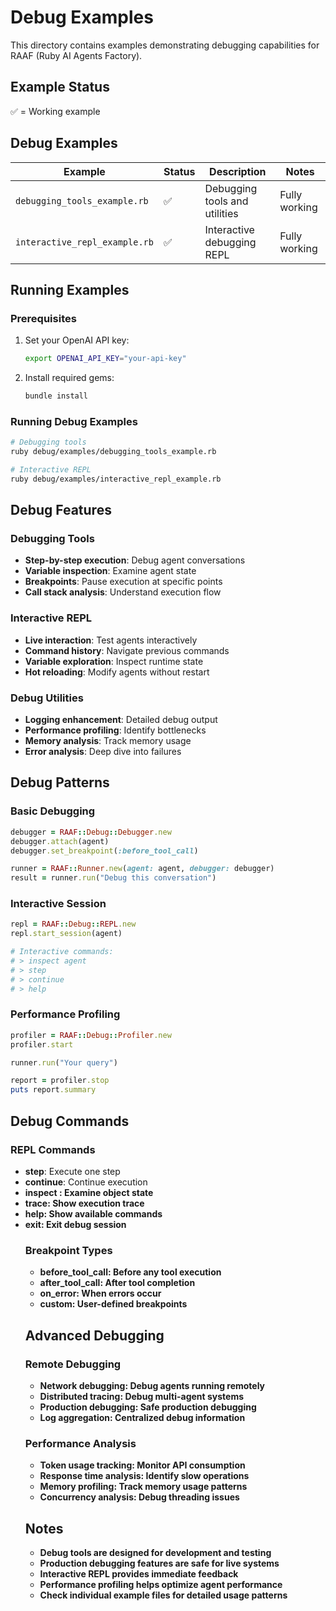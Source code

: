 # Debug Examples

This directory contains examples demonstrating debugging capabilities for RAAF (Ruby AI Agents Factory).

## Example Status

✅ = Working example  

## Debug Examples

| Example | Status | Description | Notes |
|---------|--------|-------------|-------|
| `debugging_tools_example.rb` | ✅ | Debugging tools and utilities | Fully working |
| `interactive_repl_example.rb` | ✅ | Interactive debugging REPL | Fully working |

## Running Examples

### Prerequisites

1. Set your OpenAI API key:
   ```bash
   export OPENAI_API_KEY="your-api-key"
   ```

2. Install required gems:
   ```bash
   bundle install
   ```

### Running Debug Examples

```bash
# Debugging tools
ruby debug/examples/debugging_tools_example.rb

# Interactive REPL
ruby debug/examples/interactive_repl_example.rb
```

## Debug Features

### Debugging Tools
- **Step-by-step execution**: Debug agent conversations
- **Variable inspection**: Examine agent state
- **Breakpoints**: Pause execution at specific points
- **Call stack analysis**: Understand execution flow

### Interactive REPL
- **Live interaction**: Test agents interactively
- **Command history**: Navigate previous commands
- **Variable exploration**: Inspect runtime state
- **Hot reloading**: Modify agents without restart

### Debug Utilities
- **Logging enhancement**: Detailed debug output
- **Performance profiling**: Identify bottlenecks
- **Memory analysis**: Track memory usage
- **Error analysis**: Deep dive into failures

## Debug Patterns

### Basic Debugging
```ruby
debugger = RAAF::Debug::Debugger.new
debugger.attach(agent)
debugger.set_breakpoint(:before_tool_call)

runner = RAAF::Runner.new(agent: agent, debugger: debugger)
result = runner.run("Debug this conversation")
```

### Interactive Session
```ruby
repl = RAAF::Debug::REPL.new
repl.start_session(agent)

# Interactive commands:
# > inspect agent
# > step
# > continue
# > help
```

### Performance Profiling
```ruby
profiler = RAAF::Debug::Profiler.new
profiler.start

runner.run("Your query")

report = profiler.stop
puts report.summary
```

## Debug Commands

### REPL Commands
- **step**: Execute one step
- **continue**: Continue execution
- **inspect <object>**: Examine object state
- **trace**: Show execution trace
- **help**: Show available commands
- **exit**: Exit debug session

### Breakpoint Types
- **before_tool_call**: Before any tool execution
- **after_tool_call**: After tool completion
- **on_error**: When errors occur
- **custom**: User-defined breakpoints

## Advanced Debugging

### Remote Debugging
- **Network debugging**: Debug agents running remotely
- **Distributed tracing**: Debug multi-agent systems
- **Production debugging**: Safe production debugging
- **Log aggregation**: Centralized debug information

### Performance Analysis
- **Token usage tracking**: Monitor API consumption
- **Response time analysis**: Identify slow operations
- **Memory profiling**: Track memory usage patterns
- **Concurrency analysis**: Debug threading issues

## Notes

- Debug tools are designed for development and testing
- Production debugging features are safe for live systems
- Interactive REPL provides immediate feedback
- Performance profiling helps optimize agent performance
- Check individual example files for detailed usage patterns
